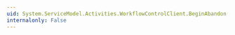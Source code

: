 ```yaml
---
uid: System.ServiceModel.Activities.WorkflowControlClient.BeginAbandon(System.Guid,System.String,System.AsyncCallback,System.Object)
internalonly: False
---
```

